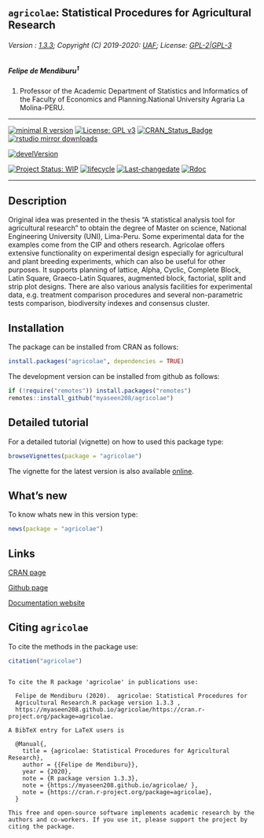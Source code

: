 
## `agricolae`: Statistical Procedures for Agricultural Research

###### Version : [1.3.3](https://myaseen208.github.io/agricolae/); Copyright (C) 2019-2020: [UAF](http://uaf.edu.pk//); License: [GPL-2|GPL-3](https://www.r-project.org/Licenses/)

##### *Felipe de Mendiburu<sup>1</sup>*

1.  Professor of the Academic Department of Statistics and Informatics
    of the Faculty of Economics and Planning.National University Agraria
    La Molina-PERU.

-----

[![minimal R
version](https://img.shields.io/badge/R%3E%3D-2.10.0-6666ff.svg)](https://cran.r-project.org/)
[![License: GPL
v3](https://img.shields.io/badge/License-GPL%20v3-blue.svg)](https://www.gnu.org/licenses/gpl-3.0)
[![CRAN\_Status\_Badge](https://www.r-pkg.org/badges/version-last-release/agricolae)](https://cran.r-project.org/package=agricolae)
[![rstudio mirror
downloads](https://cranlogs.r-pkg.org/badges/grand-total/agricolae?color=green)](https://CRAN.R-project.org/package=agricolae)
<!-- [![packageversion](https://img.shields.io/badge/Package%20version-0.2.3.3-orange.svg)](https://github.com/myaseen208/agricolae) -->

[![develVersion](https://img.shields.io/badge/devel%20version-1.3.3-orange.svg)](https://github.com/myaseen208/agricolae)

<!-- [![GitHub Download Count](https://github-basic-badges.herokuapp.com/downloads/myaseen208/agricolae/total.svg)] -->

[![Project Status:
WIP](http://www.repostatus.org/badges/latest/inactive.svg)](http://www.repostatus.org/#inactive)
[![lifecycle](https://img.shields.io/badge/lifecycle-stable-brightgreen.svg)](https://www.tidyverse.org/lifecycle/#stable)
[![Last-changedate](https://img.shields.io/badge/last%20change-2020--02--15-yellowgreen.svg)](https://github.com/myaseen208/agricolae)
[![Rdoc](http://www.rdocumentation.org/badges/version/agricolae)](http://www.rdocumentation.org/packages/agricolae)

-----

## Description

Original idea was presented in the thesis “A statistical analysis tool
for agricultural research” to obtain the degree of Master on science,
National Engineering University (UNI), Lima-Peru. Some experimental data
for the examples come from the CIP and others research. Agricolae offers
extensive functionality on experimental design especially for
agricultural and plant breeding experiments, which can also be useful
for other purposes. It supports planning of lattice, Alpha, Cyclic,
Complete Block, Latin Square, Graeco-Latin Squares, augmented block,
factorial, split and strip plot designs. There are also various analysis
facilities for experimental data, e.g. treatment comparison procedures
and several non-parametric tests comparison, biodiversity indexes and
consensus cluster.

## Installation

The package can be installed from CRAN as follows:

``` r
install.packages("agricolae", dependencies = TRUE)
```

The development version can be installed from github as follows:

``` r
if (!require("remotes")) install.packages("remotes")
remotes::install_github("myaseen208/agricolae")
```

## Detailed tutorial

For a detailed tutorial (vignette) on how to used this package type:

``` r
browseVignettes(package = "agricolae")
```

The vignette for the latest version is also available
[online](https://myaseen208.github.io/agricolae/articles/Introagricolae.html).

## What’s new

To know whats new in this version type:

``` r
news(package = "agricolae")
```

## Links

[CRAN page](https://cran.r-project.org/package=agricolae)

[Github page](https://github.com/myaseen208/agricolae)

[Documentation website](https://myaseen208.github.io/agricolae/)

## Citing `agricolae`

To cite the methods in the package use:

``` r
citation("agricolae")
```

``` 

To cite the R package 'agricolae' in publications use:

  Felipe de Mendiburu (2020).  agricolae: Statistical Procedures for
  Agricultural Research.R package version 1.3.3 ,
  https://myaseen208.github.io/agricolae/https://cran.r-project.org/package=agricolae.

A BibTeX entry for LaTeX users is

  @Manual{,
    title = {agricolae: Statistical Procedures for Agricultural Research},
    author = {{Felipe de Mendiburu}},
    year = {2020},
    note = {R package version 1.3.3},
    note = {https://myaseen208.github.io/agricolae/ },
    note = {https://cran.r-project.org/package=agricolae},
  }

This free and open-source software implements academic research by the
authors and co-workers. If you use it, please support the project by
citing the package.
```
